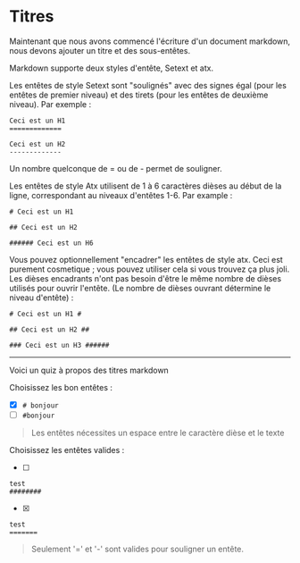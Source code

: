 # Titres

Maintenant que nous avons commencé l'écriture d'un document markdown, nous devons ajouter un titre et des sous-entêtes.

Markdown supporte deux styles d'entête, Setext et atx.

Les entêtes de style Setext sont "soulignés" avec des signes égal (pour les entêtes de premier niveau) et des tirets (pour les entêtes de deuxième niveau). Par exemple :

```
Ceci est un H1
=============

Ceci est un H2
-------------
```

Un nombre quelconque de = ou de - permet de souligner.

Les entêtes de style Atx utilisent de 1 à 6 caractères dièses au début de la ligne, correspondant au niveaux d'entêtes 1-6\. Par example :

```
# Ceci est un H1

## Ceci est un H2

###### Ceci est un H6
```

Vous pouvez optionnellement "encadrer" les entêtes de style atx. Ceci est purement cosmetique ; vous pouvez utiliser cela si vous trouvez ça plus joli. Les dièses encadrants n'ont pas besoin d'être le même nombre de dièses utilisés pour ouvrir l'entête. (Le nombre de dièses ouvrant détermine le niveau d'entête) :

```
# Ceci est un H1 #

## Ceci est un H2 ##

### Ceci est un H3 ######
```

--------------------------------------------------------------------------------

Voici un quiz à propos des titres markdown

Choisissez les bon entêtes :

- [x] `# bonjour`
- [ ] `#bonjour`

> Les entêtes nécessites un espace entre le caractère dièse et le texte

Choisissez les entêtes valides :

- [ ]

  ```
  test
  ########
  ```

- [x]

  ```
  test
  =======
  ```

> Seulement '=' et '-' sont valides pour souligner un entête.
